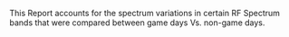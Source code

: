 This Report accounts for the spectrum variations in certain RF Spectrum bands that were compared between game days Vs. non-game days.
